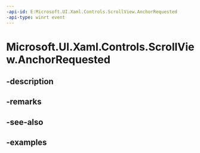 ```yaml
---
-api-id: E:Microsoft.UI.Xaml.Controls.ScrollView.AnchorRequested
-api-type: winrt event
---
```


# Microsoft.UI.Xaml.Controls.ScrollView.AnchorRequested

<!--
public event Windows.Foundation.TypedEventHandler<Microsoft.UI.Xaml.Controls.ScrollView,Microsoft.UI.Xaml.Controls.ScrollingAnchorRequestedEventArgs> AnchorRequested;
-->


## -description

## -remarks

## -see-also

## -examples


